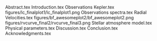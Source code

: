 Abstract.tex
Introduction.tex
Observations   Kepler.tex
figures/lc_finalplot1/lc_finalplot1.png
Observations   spectra.tex
Radial Velocities.tex
figures/bf_awesomeplot2/bf_awesomeplot2.png
figures/rvcurve_final2/rvcurve_final3.png
Stellar atmosphere model.tex
Physical parameters.tex
Discussion.tex
Conclusion.tex
Acknowledgments.tex

